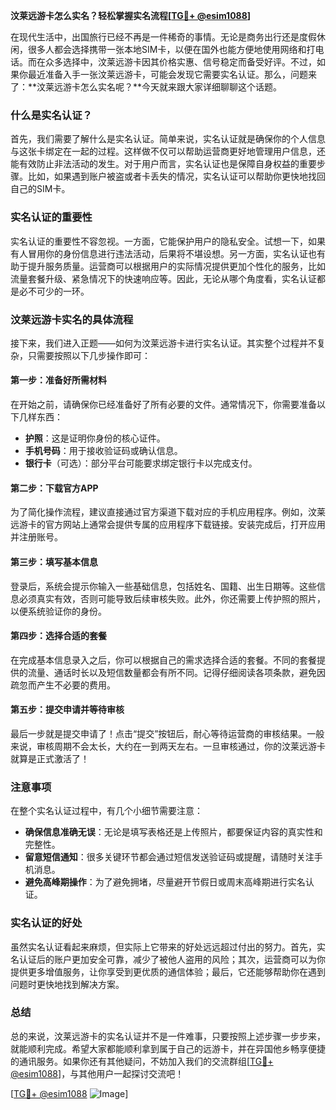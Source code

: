 **汶莱远游卡怎么实名？轻松掌握实名流程[[TG💪+ @esim1088](https://t.me/s/esim1088)]**

在现代生活中，出国旅行已经不再是一件稀奇的事情。无论是商务出行还是度假休闲，很多人都会选择携带一张本地SIM卡，以便在国外也能方便地使用网络和打电话。而在众多选择中，汶莱远游卡因其价格实惠、信号稳定而备受好评。不过，如果你最近准备入手一张汶莱远游卡，可能会发现它需要实名认证。那么，问题来了：**汶莱远游卡怎么实名呢？**今天就来跟大家详细聊聊这个话题。

### 什么是实名认证？

首先，我们需要了解什么是实名认证。简单来说，实名认证就是确保你的个人信息与这张卡绑定在一起的过程。这样做不仅可以帮助运营商更好地管理用户信息，还能有效防止非法活动的发生。对于用户而言，实名认证也是保障自身权益的重要步骤。比如，如果遇到账户被盗或者卡丢失的情况，实名认证可以帮助你更快地找回自己的SIM卡。

### 实名认证的重要性

实名认证的重要性不容忽视。一方面，它能保护用户的隐私安全。试想一下，如果有人冒用你的身份信息进行违法活动，后果将不堪设想。另一方面，实名认证也有助于提升服务质量。运营商可以根据用户的实际情况提供更加个性化的服务，比如流量套餐升级、紧急情况下的快速响应等。因此，无论从哪个角度看，实名认证都是必不可少的一环。

### 汶莱远游卡实名的具体流程

接下来，我们进入正题——如何为汶莱远游卡进行实名认证。其实整个过程并不复杂，只需要按照以下几步操作即可：

#### 第一步：准备好所需材料

在开始之前，请确保你已经准备好了所有必要的文件。通常情况下，你需要准备以下几样东西：
- **护照**：这是证明你身份的核心证件。
- **手机号码**：用于接收验证码或确认信息。
- **银行卡**（可选）：部分平台可能要求绑定银行卡以完成支付。

#### 第二步：下载官方APP

为了简化操作流程，建议直接通过官方渠道下载对应的手机应用程序。例如，汶莱远游卡的官方网站上通常会提供专属的应用程序下载链接。安装完成后，打开应用并注册账号。

#### 第三步：填写基本信息

登录后，系统会提示你输入一些基础信息，包括姓名、国籍、出生日期等。这些信息必须真实有效，否则可能导致后续审核失败。此外，你还需要上传护照的照片，以便系统验证你的身份。

#### 第四步：选择合适的套餐

在完成基本信息录入之后，你可以根据自己的需求选择合适的套餐。不同的套餐提供的流量、通话时长以及短信数量都会有所不同。记得仔细阅读各项条款，避免因疏忽而产生不必要的费用。

#### 第五步：提交申请并等待审核

最后一步就是提交申请了！点击“提交”按钮后，耐心等待运营商的审核结果。一般来说，审核周期不会太长，大约在一到两天左右。一旦审核通过，你的汶莱远游卡就算是正式激活了！

### 注意事项

在整个实名认证过程中，有几个小细节需要注意：
- **确保信息准确无误**：无论是填写表格还是上传照片，都要保证内容的真实性和完整性。
- **留意短信通知**：很多关键环节都会通过短信发送验证码或提醒，请随时关注手机消息。
- **避免高峰期操作**：为了避免拥堵，尽量避开节假日或周末高峰期进行实名认证。

### 实名认证的好处

虽然实名认证看起来麻烦，但实际上它带来的好处远远超过付出的努力。首先，实名认证后的账户更加安全可靠，减少了被他人盗用的风险；其次，运营商可以为你提供更多增值服务，让你享受到更优质的通信体验；最后，它还能够帮助你在遇到问题时更快地找到解决方案。

### 总结

总的来说，汶莱远游卡的实名认证并不是一件难事，只要按照上述步骤一步步来，就能顺利完成。希望大家都能顺利拿到属于自己的远游卡，并在异国他乡畅享便捷的通讯服务。如果你还有其他疑问，不妨加入我们的交流群组[[TG💪+ @esim1088](https://t.me/s/esim1088)]，与其他用户一起探讨交流吧！

[[TG💪+ @esim1088](https://t.me/s/esim1088) ![Image](https://i.postimg.cc/4NQfJmqS/Snipaste-2025-05-13-00-14-12.png)]